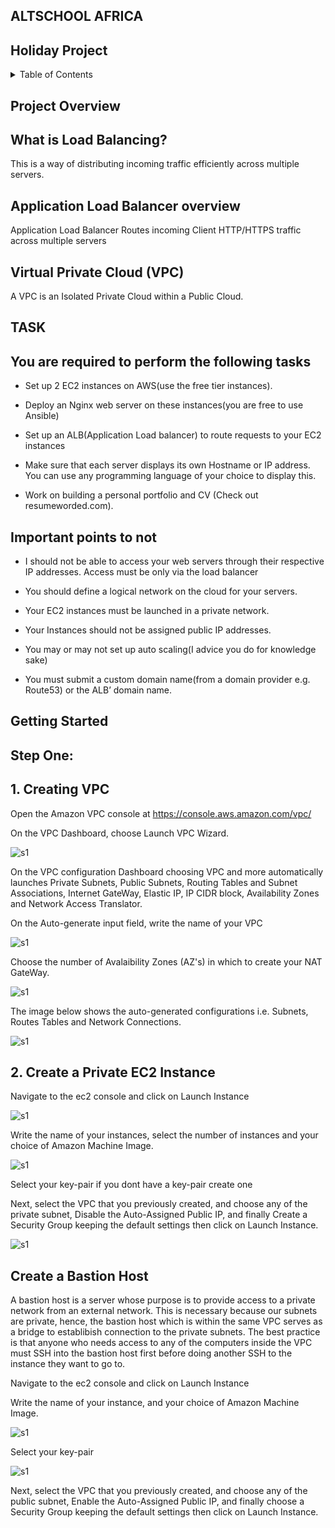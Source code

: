 ## **ALTSCHOOL AFRICA**

## **Holiday Project**

<!-- TABLE OF CONTENTS -->
<details>
  <summary>Table of Contents</summary>
  <ol>
    <li>
      <a href="#about-the-project">Project Overview</a>
      <ul>
       <li><a href="#prerequisites">What is Load Balancing</a></li>
        <li><a href="#prerequisites">Application Load Balancer overview</a></li>
        <li><a href="#built-with">Virtual Private Cloud</a></li>
      </ul>
    </li>
    <li>
      <a href="#getting-started">Getting Started</a>
      <ul>
        <li><a href="#steps">Creating VPC</a></li>
        <li><a href="#steps">Create a Private EC2 Instance</a></li>
        <li><a href="#steps"> Create a Bastion Host</a></li>
        <li><a href="#steps">Installation and Configuration of Nginx Server on Private EC2 Instances</a></li>
        <li><a href="#steps">Creating Target Group</a></li>
        <li><a href="#steps">Creating Application Load Balancer</a></li>
        <li><a href="#steps">Creating Application Load Balancer</a></li>
      </ul>
    </li>
    <li><a href="#contact">Contacts</a></li>
    <li><a href="#acknowledgments">Acknowledgments</a></li>
  </ol>
</details>

## **Project Overview**

## What is Load Balancing?

This is a way of distributing incoming traffic efficiently across multiple servers.

## Application Load Balancer overview

Application Load Balancer Routes incoming Client HTTP/HTTPS traffic across multiple servers

## Virtual Private Cloud (VPC)

A VPC is an Isolated Private Cloud within a Public Cloud.

## TASK

## You are required to perform the following tasks

- Set up 2 EC2 instances on AWS(use the free tier instances).

- Deploy an Nginx web server on these instances(you are free to use Ansible)

- Set up an ALB(Application Load balancer) to route requests to your EC2 instances

- Make sure that each server displays its own Hostname or IP address. You can use any programming language of your choice to display this.

- Work on building a personal portfolio and CV (Check out resumeworded.com).

## Important points to not

- I should not be able to access your web servers through their respective IP addresses. Access must be only via the load balancer

- You should define a logical network on the cloud for your servers.

- Your EC2 instances must be launched in a private network.

- Your Instances should not be assigned public IP addresses.

- You may or may not set up auto scaling(I advice you do for knowledge sake)

- You must submit a custom domain name(from a domain provider e.g. Route53) or the ALB’ domain name.

## **Getting Started**

## **Step One:**

## **1. Creating VPC**

Open the Amazon VPC console at https://console.aws.amazon.com/vpc/

On the VPC Dashboard, choose Launch VPC Wizard.

![s1](/images/vpc1.png)

On the VPC configuration Dashboard choosing VPC and more automatically launches Private Subnets, Public Subnets, Routing Tables and Subnet Associations, Internet GateWay, Elastic IP, IP CIDR block, Availability Zones and Network Access Translator.

On the Auto-generate input field, write the name of your VPC

![s1](/images/vpc2.png)

Choose the number of Avalaibility Zones (AZ's) in which to create your NAT GateWay.

![s1](/images/vpc4.png)

The image below shows the auto-generated configurations i.e. Subnets, Routes Tables and Network Connections.

![s1](/images/vpc3.png)

## **2. Create a Private EC2 Instance**

Navigate to the ec2 console and click on Launch Instance

![s1](/images/e1.png)

Write the name of your instances, select the number of instances and your choice of Amazon Machine Image.

![s1](/images/e2.png)

Select your key-pair if you dont have a key-pair create one

Next, select the VPC that you previously created, and choose any of the private subnet, Disable the Auto-Assigned Public IP,  and finally Create a Security Group keeping the default settings then click on Launch Instance.

![s1](/images/e3.png)

## **Create a Bastion Host**

A bastion host is a server whose purpose is to provide access to a private network from an external network. This is necessary because our subnets are private, hence, the bastion host which is within the same VPC serves as a bridge to establibish connection to the private subnets. The best practice is that anyone who needs access to any of the computers inside the VPC must SSH into the bastion host first before doing another SSH to the instance they want to go to.

Navigate to the ec2 console and click on Launch Instance

Write the name of your instance, and your choice of Amazon Machine Image.

![s1](/images/bastion1.png)

Select your key-pair

![s1](/images/bastion2.png)

Next, select the VPC that you previously created, and choose any of the public subnet, Enable the Auto-Assigned Public IP, and finally choose a Security Group keeping the default settings then click on Launch Instance.




